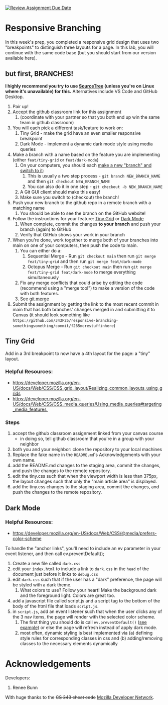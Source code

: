 [![Review Assignment Due Date](https://classroom.github.com/assets/deadline-readme-button-22041afd0340ce965d47ae6ef1cefeee28c7c493a6346c4f15d667ab976d596c.svg)](https://classroom.github.com/a/Kd1mEqg3)
# Responsive Branching

In this week's prep, you completed a responsive grid design that uses two "breakpoints" to distinguish three layouts for a page. In this lab, you will continue with the same code base (but you should start from our version available here).

## but first, BRANCHES!

**I highly recommend you try to use [SourceTree](https://www.sourcetreeapp.com/) (unless you're on Linux where it's unavailable) for this.**
Alternatives include VS Code and GitHub Desktop.

1. Pair up!
2. Accept the github classroom link for this assignment
    1. (coordinate with your partner so that you both end up win the same team in github classroom)
2. You will each pick a different task/feature to work on:
    1. Tiny Grid - make the grid have an even smaller responsive breakpoint
    2. Dark Mode - implement a dynamic dark mode style using media queries
3. Make a branch with a name based on the feature you are implementing (either `feat/tiny-grid` or `feat/dark-mode`)
    1. On your computers, you should each [make a new "branch" and switch to it](https://www.atlassian.com/git/tutorials/using-branches/git-checkout):
        1. This is usually a two step process - `git branch NEW_BRANCH_NAME` and then `git checkout NEW_BRANCH_NAME`
        1. You can also do it in one step - `git checkout -b NEW_BRANCH_NAME`
    2. A Git GUI client should make this easy!
    3. Make sure you switch to (checkout) the branch!
4. Push your new branch to the github repo in a remote branch with a matching name
    1. You should be able to see the branch on the GitHub website!
5. Follow the instructions for your feature: [Tiny Grid](#tiny-grid) or [Dark Mode](#dark-mode)
    1. When complete, commit the changes **to your branch** and push your branch (again) to GitHub
    2. Verify that GitHub shows your work in your branch
6. When you're done, work together to merge both of your branches into main on one of your computers, then push the code to main.
    1. You can either do a:
        1. Sequential Merge - Run `git checkout main` then run `git merge feat/tiny-grid` and then run `git merge feat/dark-mode`
        2. Octopus Merge - Run `git checkout main` then run `git merge feat/tiny-grid feat/dark-mode` to merge everything simultaneously
    1. Fix any merge conflicts that could arise by editing the code (recommend using a "merge tool") to make a version of the code with both features.
    1. See [git merge](https://www.atlassian.com/git/tutorials/using-branches/git-merge)
7. Submit the assignment by getting the link to the most recent commit in main that has both branches' changes merged in and submitting it to Canvas (it should look something like `https://github.com/343F25/responsive-branching-somethingsomething/commit/f265morestuffinhere`)

## Tiny Grid

Add in a 3rd breakpoint to now have a 4th layout for the page: a "tiny" layout.

### Helpful Resources:
* https://developer.mozilla.org/en-US/docs/Web/CSS/CSS_grid_layout/Realizing_common_layouts_using_grids
* https://developer.mozilla.org/en-US/docs/Web/CSS/CSS_media_queries/Using_media_queries#targeting_media_features 

### Steps
1. accept the github classroom assignment linked from your canvas course
    * in doing so, tell github classroom that you're in a group with your neighbor
1. both you and your neighbor: clone the repository to your local machines
1. Replace the fake name in the `README.md`'s Acknowledgements with your own name.
1. add the README.md changes to the staging area, commit the changes, and push the changes to the remote repository.
1. edit the tiny.css such that when the viewport width is less than 375px, the layout changes such that only the "main article area" is displayed.
1. add the tiny.css changes to the staging area, commit the changes, and push the changes to the remote repository.

## Dark Mode

### Helpful Resources:
* https://developer.mozilla.org/en-US/docs/Web/CSS/@media/prefers-color-scheme

To handle the "anchor links", you'll need to include an ev parameter in your event listener, and then call ev.preventDefault();

1. Create a new file called `dark.css`
1. edit your `index.html` to include a link to `dark.css` in the `head` of the document just before it links to `debug.css`
1. edit `dark.css` such that if the user has a "dark" preference, the page will be styled with a dark theme.
    1. What colors to use? Follow your heart! Make the background dark and the foreground light. Colors are great too.
1. add a javascript file called script.js and a script tag to the bottom of the body of the html file that loads `script.js`.
1. in `script.js`, add an event listener such that when the user clicks any of the 3 nav items, the page will render with the selected color scheme.
    1. The first thing you should do is call `ev.preventDefault()` ([see example](https://developer.mozilla.org/en-US/docs/Web/API/Event/preventDefault#blocking_default_click_handling)) or else the page will refresh instead of apply dark mode.
    1. most often, dynamic styling is best implemented via (a) defining style rules for corresponding classes in css and (b) adding/removing classes to the necessary elements dynamically

# Acknowledgements

Developers:
1. Renee Bunn

With huge thanks to the ~~CS 343 cheat code~~ [Mozilla Developer Network](https://developer.mozilla.org/en-US/docs/Web/CSS/CSS_grid_layout/Realizing_common_layouts_using_grids#a_responsive_layout_with_1_to_3_fluid_columns_using_grid-template-areas).
